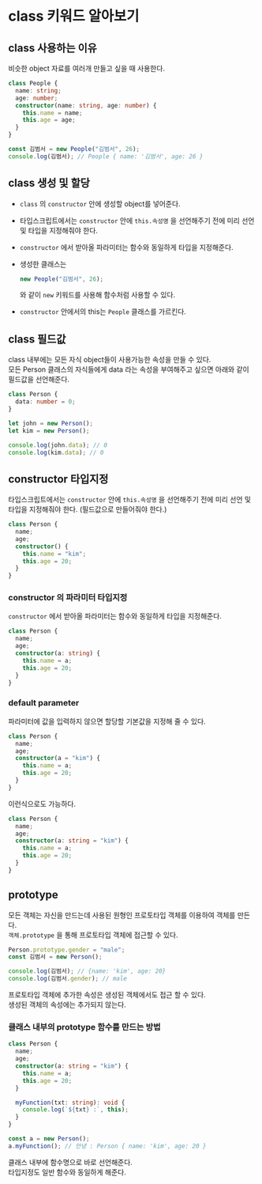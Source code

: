 # class 키워드 알아보기

## class 사용하는 이유

비슷한 object 자료를 여러개 만들고 싶을 때 사용한다.

```ts
class People {
  name: string;
  age: number;
  constructor(name: string, age: number) {
    this.name = name;
    this.age = age;
  }
}

const 김범서 = new People("김범서", 26);
console.log(김범서); // People { name: '김범서', age: 26 }
```

## class 생성 및 할당

- `class` 의 `constructor` 안에 생성할 object를 넣어준다.

- 타입스크립트에서는 `constructor` 안에 `this.속성명` 을 선언해주기 전에 미리 선언 및 타입을 지정해줘야 한다.

- `constructor` 에서 받아올 파라미터는 함수와 동일하게 타입을 지정해준다.

- 생성한 클래스는

  ```ts
  new People("김범서", 26);
  ```

  와 같이 `new` 키워드를 사용해 함수처럼 사용할 수 있다.

- `constructor` 안에서의 this는 `People` 클래스를 가르킨다.

## class 필드값

class 내부에는 모든 자식 object들이 사용가능한 속성을 만들 수 있다.  
모든 Person 클래스의 자식들에게 data 라는 속성을 부여해주고 싶으면 아래와 같이 필드값을 선언해준다.

```ts
class Person {
  data: number = 0;
}

let john = new Person();
let kim = new Person();

console.log(john.data); // 0
console.log(kim.data); // 0
```

## constructor 타입지정

타입스크립트에서는 `constructor` 안에 `this.속성명` 을 선언해주기 전에 미리 선언 및 타입을 지정해줘야 한다. (필드값으로 만들어줘야 한다.)

```ts
class Person {
  name;
  age;
  constructor() {
    this.name = "kim";
    this.age = 20;
  }
}
```

### constructor 의 파라미터 타입지정

`constructor` 에서 받아올 파라미터는 함수와 동일하게 타입을 지정해준다.

```ts
class Person {
  name;
  age;
  constructor(a: string) {
    this.name = a;
    this.age = 20;
  }
}
```

### default parameter

파라미터에 값을 입력하지 않으면 할당할 기본값을 지정해 줄 수 있다.

```ts
class Person {
  name;
  age;
  constructor(a = "kim") {
    this.name = a;
    this.age = 20;
  }
}
```

이런식으로도 가능하다.

```ts
class Person {
  name;
  age;
  constructor(a: string = "kim") {
    this.name = a;
    this.age = 20;
  }
}
```

## prototype

모든 객체는 자신을 만드는데 사용된 원형인 프로토타입 객체를 이용하여 객체를 만든다.  
`객체.prototype` 을 통해 프로토타입 객체에 접근할 수 있다.

```ts
Person.prototype.gender = "male";
const 김범서 = new Person();

console.log(김범서); // {name: 'kim', age: 20}
console.log(김범서.gender); // male
```

프로토타입 객체에 추가한 속성은 생성된 객체에서도 접근 할 수 있다.  
생성된 객체의 속성에는 추가되지 않는다.

### 클래스 내부의 prototype 함수를 만드는 방법

```ts
class Person {
  name;
  age;
  constructor(a: string = "kim") {
    this.name = a;
    this.age = 20;
  }

  myFunction(txt: string): void {
    console.log(`${txt} :`, this);
  }
}

const a = new Person();
a.myFunction(); // 안녕 : Person { name: 'kim', age: 20 }
```

클래스 내부에 함수명으로 바로 선언해준다.  
타입지정도 일반 함수와 동일하게 해준다.
